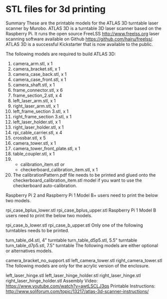# STL files for 3d printing

Summary
These are the printable models for the ATLAS 3D turntable laser scanner by Murobo. ATLAS 3D is a turntable 3D laser scanner based on the Raspberry Pi. It runs the open source FreeLSS http://www.freelss.org laser scanning software available on Github https://github.com/hairu/freelss/. ATLAS 3D is a successful Kickstarter that is now available to the public.

The following models are required to build ATLAS 3D:

1. camera_arm.stl, x 1
2. camera_bracket.stl, x 1
3. camera_case_back.stl, x 1
4. camera_case_front.stl, x 1
5. camera_shaft.stl, x 1
6. frame_connector.stl, x 6
7. frame_section_2.stl, x 4
8. left_laser_arm.stl, x 1
9. right_laser_arm.stl, x 1
10. left_frame_section 3.stl, x 1
11. right_frame_section 3.stl, x 1
12. left_laser_holder.stl, x 1
13. right_laser_holder.stl, x 1
14. rpi_cable_carrier.stl, x 4
15. crossbar.stl, x 5
16. camera_tower.stl, x 1
17. camera_tower_front_plate.stl, x 1
18. table_coupler.stl, x 1
19. 
    - calibration_item.stl or 
    - checkerboard_calibration_item.stl, x 1
20. The calibrationPattern.pdf file needs to be printed and glued onto the checkerboard_calibration_item.stl model if you want to use the checkerboard auto-calibration.

Raspberry Pi 2 and Raspberry Pi 1 Model B+ users need to print the below two models.

rpi_case_bplus_lower.stl
rpi_case_bplus_upper.stl
Raspberry Pi 1 Model B users need to print the below two models.

rpi_case_b_lower.stl
rpi_case_b_upper.stl
Only one of the following turntables needs to be printed.

turn_table_d4.stl, 4" turntable
turn_table_d5p5.stl, 5.5" turntable
turn_table_d7p5.stl, 7.5" turntable
The following models are either optional or alternatives models.

camera_bracket_no_support.stl
left_camera_tower.stl
right_camera_tower.stl
The following models are only for the acrylic version of the enclosure.

left_laser_hinge.stl
left_laser_hinge_holder.stl
right_laser_hinge.stl
right_laser_hinge_holder.stl
Assembly Video: https://www.youtube.com/watch?v=awtLSCLJ3qs
Printable Instructions: http://www.soliforum.com/topic/13217/atlas-3d-scanner-instructions/
